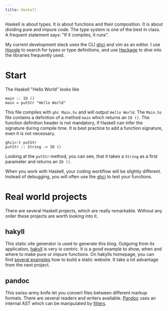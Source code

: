 ```yaml
---
title: Haskell
---
```


Haskell is about types.
It is about functions and their composition.
It is about dividing pure and impure code.
The type system is one of the best in class.
A frequent statement says: "If it compiles, it runs". 

My current development stack uses the CLI [ghci][ghci] and vim as an editor.
I use [Hoogle][hoogle] to search for types or type definitions, and use [Hackage][hackage] to dive into the libraries frequently used.

<!--more-->

# Start

The Haskell "Hello World" looks like

```
main :: IO ()
main = putStr "Hello World"
```

This file compiles with `ghc Main.hs` and will output `Hello World`.
The `Main.hs` file contains a definition of a method `main` which returns an `IO ()`.
The function definition header is not mandatory, if Haskell can infer the signature during compile time. 
It is best practice to add a function signature, even it is not necessary.

```
ghci>:t putStr
putStr :: String -> IO ()
```

Looking at the `putStr` method, you can see, that it takes a `String` as a first parameter and returns an `IO ()`.

When you work with Haskell, your coding workflow will be slightly different.
Instead of debugging, you will often use the [ghci][ghci] to test your functions.

# Real world projects

There are several Haskell projects, which are really remarkable. 
Without any order these projects are worth looking into it.

## hakyll

This static site generator is used to generate this blog. 
Outgoing from its application, [hakyll][hakyll] is very io centric.
It is a good example to show, when and where to make pure or impure functions.
On hakylls homepage, you can find [several examples][hakyllExamples] how to build a static website.
It take a lot advantage from the next project.

## pandoc

This swiss-army knife let you convert files between different markup formats.
There are several readers and writers available.
[Pandoc][pandoc] uses an internal AST which can be manipulated by [filters][pandocFilters].

[ghci]: https://wiki.haskell.org/GHC/GHCi
[hoogle]: https://www.haskell.org/hoogle/
[hackage]: http://hackage.haskell.org/
[hakyll]: https://jaspervdj.be/hakyll/
[hakyllExamples]: https://jaspervdj.be/hakyll/examples.html
[pandoc]: http://pandoc.org/
[pandocFilters]: http://pandoc.org/scripting.html
